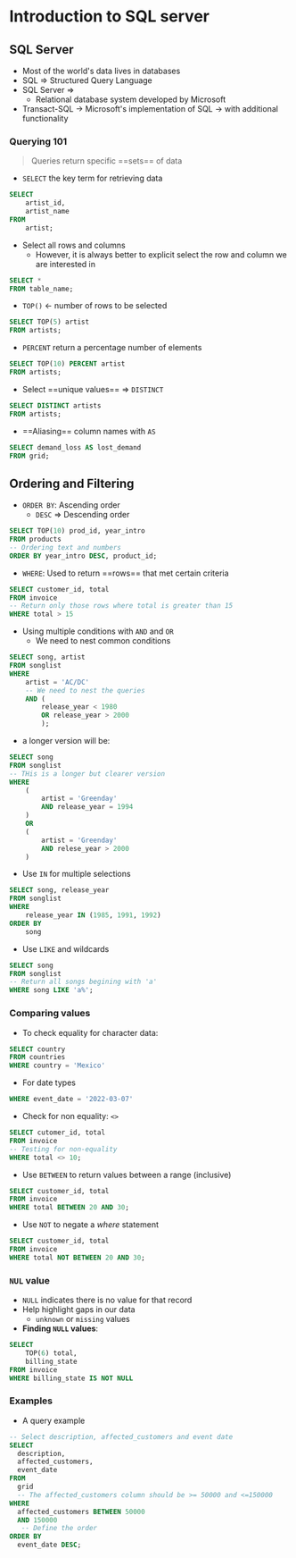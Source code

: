 ---
---

# Introduction to SQL server

## SQL Server
- Most of the world's data lives in databases
- SQL => Structured Query Language
- SQL Server =>
	- Relational database system developed by Microsoft
- Transact-SQL -> Microsoft's implementation of SQL -> with additional functionality

### Querying 101
> Queries return specific ==sets== of data

- `SELECT` the key term for retrieving data

```sql
SELECT
	artist_id,
	artist_name
FROM 
	artist;
```

- Select all rows and columns
	- However, it is always better to explicit select the row and column we are interested in
```sql
SELECT *
FROM table_name;
```

- `TOP()` <- number of rows to be selected

```sql
SELECT TOP(5) artist
FROM artists;
```

- `PERCENT` return a percentage number of elements
```sql
SELECT TOP(10) PERCENT artist
FROM artists;
```

- Select ==unique values== => `DISTINCT`
```sql
SELECT DISTINCT artists
FROM artists;
```

- ==Aliasing== column names with `AS`
```sql
SELECT demand_loss AS lost_demand
FROM grid;
```

## Ordering and Filtering

- `ORDER BY`: Ascending order
	- `DESC` => Descending order

```sql
SELECT TOP(10) prod_id, year_intro
FROM products
-- Ordering text and numbers
ORDER BY year_intro DESC, product_id;
```

- `WHERE`: Used to return ==rows== that met certain criteria

```sql
SELECT customer_id, total
FROM invoice
-- Return only those rows where total is greater than 15
WHERE total > 15
```

- Using multiple conditions with `AND` and `OR`
	- We need to nest common conditions
```sql
SELECT song, artist
FROM songlist
WHERE
	artist = 'AC/DC'
	-- We need to nest the queries
	AND (
		release_year < 1980
		OR release_year > 2000
		);
```

- a longer version will be:
```sql
SELECT song
FROM songlist
-- THis is a longer but clearer version
WHERE
	(
		artist = 'Greenday'
		AND release_year = 1994
	)
	OR
	(
		artist = 'Greenday'
		AND relese_year > 2000
	)
```

- Use `IN` for multiple selections

```sql
SELECT song, release_year
FROM songlist
WHERE
	release_year IN (1985, 1991, 1992)
ORDER BY
	song
```

- Use `LIKE` and wildcards
```sql
SELECT song
FROM songlist
-- Return all songs begining with 'a'
WHERE song LIKE 'a%';
```


### Comparing values
- To check equality for character data: 
```sql
SELECT country
FROM countries
WHERE country = 'Mexico' 
```

- For date types
```sql
WHERE event_date = '2022-03-07'
```

- Check for non equality: `<>`
```sql
SELECT cutomer_id, total
FROM invoice
-- Testing for non-equality
WHERE total <> 10;
```

- Use `BETWEEN` to return values between a range (inclusive)
```sql
SELECT customer_id, total
FROM invoice
WHERE total BETWEEN 20 AND 30;
```

- Use `NOT` to negate a *where* statement
```sql
SELECT customer_id, total
FROM invoice
WHERE total NOT BETWEEN 20 AND 30;
```

### `NUL` value
- `NULL` indicates there is no value for that record
- Help highlight gaps in our data
	- `unknown` or `missing` values
- **Finding `NULL` values**:

```sql
SELECT
	TOP(6) total,
	billing_state
FROM invoice
WHERE billing_state IS NOT NULL
```

### Examples
- A query example

```sql
-- Select description, affected_customers and event date
SELECT 
  description, 
  affected_customers,
  event_date
FROM 
  grid 
  -- The affected_customers column should be >= 50000 and <=150000   
WHERE 
  affected_customers BETWEEN 50000
  AND 150000 
   -- Define the order   
ORDER BY 
  event_date DESC;
```